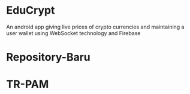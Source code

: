 # EduCrypt
An android app giving live prices of crypto currencies and maintaining a user wallet using WebSocket technology and Firebase
# Repository-Baru
# TR-PAM
